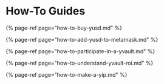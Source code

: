 # How-To Guides

{% page-ref page="how-to-buy-yusd.md" %}

{% page-ref page="how-to-add-yusd-to-metamask.md" %}

{% page-ref page="how-to-participate-in-a-yvault.md" %}

{% page-ref page="how-to-understand-yvault-roi.md" %}

{% page-ref page="how-to-make-a-yip.md" %}
